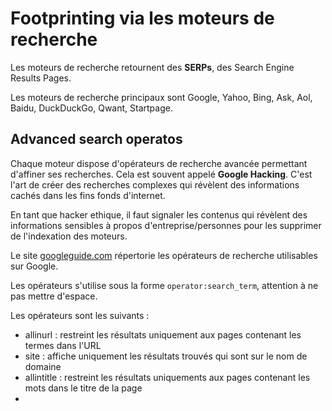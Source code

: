 # Footprinting via les moteurs de recherche

Les moteurs de recherche retournent des **SERPs**, des Search Engine Results Pages.  

Les moteurs de recherche principaux sont Google, Yahoo, Bing, Ask, Aol, Baidu, DuckDuckGo, Qwant, Startpage.  

## Advanced search operatos

Chaque moteur dispose d'opérateurs de recherche avancée permettant d'affiner ses recherches. Cela est souvent appelé **Google Hacking**. C'est l'art de créer des recherches complexes qui révèlent des informations cachés dans les fins fonds d'internet.  

En tant que hacker ethique, il faut signaler les contenus qui révèlent des informations sensibles à propos d'entreprise/personnes pour les supprimer de l'indexation des moteurs.  

Le site [googleguide.com](http://googleguide.com) répertorie les opérateurs de recherche utilisables sur Google.  

Les opérateurs s'utilise sous la forme ```operator:search_term```, attention à ne pas mettre d'espace.  

Les opérateurs sont les suivants :

* allinurl : restreint les résultats uniquement aux pages contenant les termes dans l'URL
* site : affiche uniquement les résultats trouvés qui sont sur le nom de domaine
* allintitle : restreint les résultats uniquements aux pages contenant les mots dans le titre de la page
* 